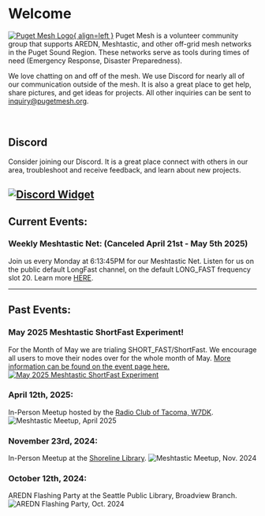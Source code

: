 # Welcome

[![Puget Mesh Logo](/static/PugetMeshLogo_200.png){ align=left }](/static/PugetMeshLogo.svg)
Puget Mesh is a volunteer community group that supports AREDN, Meshtastic, and other off-grid mesh networks in the Puget Sound Region. These networks serve as tools during times of need (Emergency Response, Disaster Preparedness).

We love chatting on and off of the mesh. We use Discord for nearly all of our communication outside of the mesh. It is also a great place to get help, share pictures, and get ideas for projects. All other inquiries can be sent to inquiry@pugetmesh.org.
</br>
</br>
</br>

## Discord

Consider joining our Discord. It is a great place connect with others in our area, troubleshoot and receive feedback, and learn about new projects.

[![Discord Widget](https://discord.com/api/guilds/1291139029814739084/widget.png?style=banner2)](https://discord.gg/ANvUg3AyZt)
---
## Current Events:


### Weekly Meshtastic Net: (Canceled April 21st - May 5th 2025)
Join us every Monday at 6:13:45PM for our Meshtastic Net. Listen for us on the public default LongFast channel, on the default LONG_FAST frequency slot 20. Learn more [HERE](/meshtastic/#weekly-net).

---

## Past Events:
### May 2025 Meshtastic ShortFast Experiment!
For the Month of May we are trialing SHORT_FAST/ShortFast. We encourage all users to move their nodes over for the whole month of May. [More information can be found on the event page here.](/meshtastic/may2025)
[![May 2025 Meshtastic ShortFast Experiment](/media/meshtastic/May2025-SF-Announcement.jpg)](/meshtastic/may2025)

### April 12th, 2025:
In-Person Meetup hosted by the [Radio Club of Tacoma, W7DK](https://www.w7dk.org/).
![Meshtastic Meetup, April 2025](/media/12April2025_Meshtastic_Meetup.jpg)

### November 23rd, 2024:
In-Person Meetup at the [Shoreline Library](https://maps.app.goo.gl/B4RmdBR16wtdEE3Q7).
![Meshtastic Meetup, Nov. 2024](/media/23Nov2024_Meshtastic_Meetup.png)


### October 12th, 2024:
AREDN Flashing Party at the Seattle Public Library, Broadview Branch.
![AREDN Flashing Party, Oct. 2024](/media/AREDN%20Flashing%20Party-12Oct2024.jpg)
